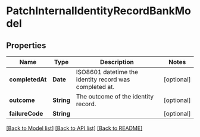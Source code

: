 # PatchInternalIdentityRecordBankModel

## Properties
Name | Type | Description | Notes
------------ | ------------- | ------------- | -------------
**completedAt** | **Date** | ISO8601 datetime the identity record was completed at. | [optional] 
**outcome** | **String** | The outcome of the identity record. | [optional] 
**failureCode** | **String** |  | [optional] 

[[Back to Model list]](../README.md#documentation-for-models) [[Back to API list]](../README.md#documentation-for-api-endpoints) [[Back to README]](../README.md)


